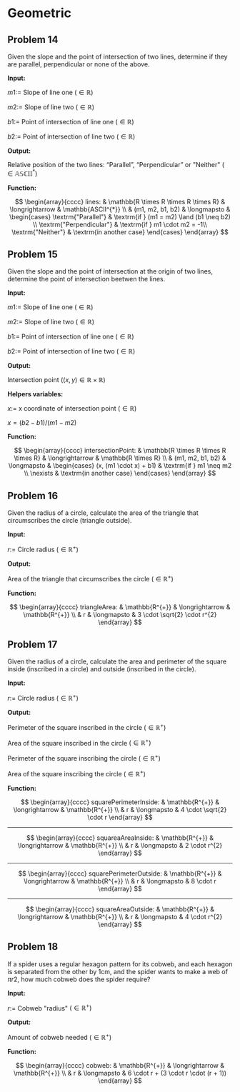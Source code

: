 # Geometric

## Problem 14

Given the slope and the point of intersection of two lines, determine if they are parallel, perpendicular or none of the above.

**Input:**

$m1:=$ Slope of line one $(\in \mathbb{R})$

$m2:=$ Slope of line two $(\in \mathbb{R})$

$b1:=$ Point of intersection of line one $(\in \mathbb{R})$

$b2:=$ Point of intersection of line two $(\in \mathbb{R})$

**Output:**

Relative position of the two lines: “Parallel”, “Perpendicular” or "Neither" $(\in \mathbb{ASCII^{*}})$

**Function:**

$$
\begin{array}{cccc}
lines: & \mathbb{R \times R \times R \times R} & \longrightarrow & \mathbb{ASCII^{*}} \\
& (m1, m2, b1, b2) & \longmapsto &
\begin{cases}
\textrm{"Parallel"} & \textrm{if } (m1 = m2) \land (b1 \neq b2) \\
\textrm{"Perpendicular"} & \textrm{if } m1 \cdot m2 = -1\\
\textrm{"Neither"} & \textrm{in another case}
\end{cases}
\end{array}
$$

## Problem 15

Given the slope and the point of intersection at the origin of two lines, determine the point of intersection beetwen the lines.

**Input:**

$m1:=$ Slope of line one $(\in \mathbb{R})$

$m2:=$ Slope of line two $(\in \mathbb{R})$

$b1:=$ Point of intersection of line one $(\in \mathbb{R})$

$b2:=$ Point of intersection of line two $(\in \mathbb{R})$

**Output:**

Intersection point $((x, y) \in \mathbb{R \times R})$

**Helpers variables:**

$x:=$ x coordinate of intersection point $(\in \mathbb{R})$

$x = (b2 - b1) / (m1 - m2)$

**Function:**

$$
\begin{array}{cccc}
intersectionPoint: & \mathbb{R \times R \times R \times R} & \longrightarrow & \mathbb{R \times R} \\
& (m1, m2, b1, b2) & \longmapsto &
\begin{cases}
(x, (m1 \cdot x) + b1) & \textrm{if } m1 \neq m2 \\
\nexists & \textrm{in another case}
\end{cases}
\end{array}
$$

## Problem 16

Given the radius of a circle, calculate the area of ​​the triangle that circumscribes the circle (triangle outside).

**Input:**

$r:=$ Circle radius $(\in \mathbb{R^{+}})$

**Output:**

Area of ​​the triangle that circumscribes the circle $(\in \mathbb{R^{+}})$

**Function:**

$$
\begin{array}{cccc}
triangleArea: & \mathbb{R^{+}} & \longrightarrow & \mathbb{R^{+}} \\
& r & \longmapsto & 3 \cdot \sqrt{2} \cdot r^{2}
\end{array}
$$

## Problem 17

Given the radius of a circle, calculate the area and perimeter of the square inside (inscribed in a circle) and outside (inscribed in the circle).

**Input:**

$r:=$ Circle radius $(\in \mathbb{R^{+}})$

**Output:**

Perimeter of the square inscribed in the circle $(\in\mathbb{R^{+}})$

Area of ​​the square inscribed in the circle $(\in\mathbb{R^{+}})$

Perimeter of the square inscribing the circle $(\in\mathbb{R^{+}})$

Area of ​​the square inscribing the circle $(\in\mathbb{R^{+}})$

**Function:**

$$
\begin{array}{cccc}
squarePerimeterInside: & \mathbb{R^{+}} & \longrightarrow & \mathbb{R^{+}} \\
& r & \longmapsto & 4 \cdot \sqrt{2} \cdot r
\end{array}
$$

---

$$
\begin{array}{cccc}
squareaAreaInside: & \mathbb{R^{+}} & \longrightarrow & \mathbb{R^{+}} \\
& r & \longmapsto & 2 \cdot r^{2}
\end{array}
$$

---

$$
\begin{array}{cccc}
squarePerimeterOutside: & \mathbb{R^{+}} & \longrightarrow & \mathbb{R^{+}} \\
& r & \longmapsto & 8 \cdot r
\end{array}
$$

---

$$
\begin{array}{cccc}
squareAreaOutside: & \mathbb{R^{+}} & \longrightarrow & \mathbb{R^{+}} \\
& r & \longmapsto & 4 \cdot r^{2}
\end{array}
$$

## Problem 18

If a spider uses a regular hexagon pattern for its cobweb, and each hexagon is separated from the other by 1cm, and the spider wants to make a web of $πr2$, how much cobweb does the spider require?

**Input:**

$r:=$ Cobweb "radius" $(\in \mathbb{R^{+}})$

**Output:**

Amount of cobweb needed $(\in \mathbb{R^{+}})$

**Function:**

$$
\begin{array}{cccc}
cobweb: & \mathbb{R^{+}} & \longrightarrow & \mathbb{R^{+}} \\
& r & \longmapsto & 6 \cdot r + (3 \cdot r \cdot (r + 1))
\end{array}
$$
